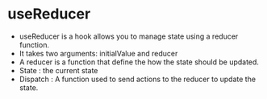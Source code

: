 # useReducer

- useReducer is a hook allows you to manage state using a reducer function.
- It takes two arguments: initialValue and reducer
- A reducer is a function that define the how the state should be updated.
- State : the current state
- Dispatch : A function used to send actions to the reducer to update the state.
